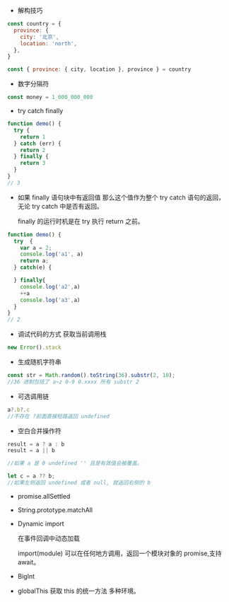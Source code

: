 * 解构技巧

```javascript
const country = {
  province: {
    city: '北京',
    location: 'north',
  },
}

const { province: { city, location }, province } = country
```

* 数字分隔符

```javascript
const money = 1_000_000_000
```

* try catch finally

```javascript
function demo() {
  try {
    return 1
  } catch (err) {
    return 2
  } finally {
    return 3
  }
}
// 3
```

* 如果 finally 语句块中有返回值 那么这个值作为整个 try catch 语句的返回，无论 try catch 中是否有返回。

    finally 的运行时机是在 try 执行 return 之前。

```javascript
function demo() {
  try  {
    var a = 2;
    console.log('a1', a)
    return a;
  } catch(e) {

  } finally{
    console.log('a2',a)
    ++a
    console.log('a3',a)
  }
}
// 2
```

* 调试代码的方式 获取当前调用栈

```javascript
new Error().stack
```

* 生成随机字符串

```javascript
const str = Math.random().toString(36).substr(2, 10);
//36 进制包括了 a~z 0-9 0.xxxx 所有 substr 2
```

* 可选调用链

```javascript
a?.b?.c  
//不存在 ?前面直接短路返回 undefined
```

* 空白合并操作符

```javascript
result = a ? a : b
result = a || b

//如果 a 是 0 undefined '' 且是有效值会被覆盖。

let c = a ?? b; 
//如果左侧返回 undefined 或者 null, 就返回右侧的 b
```

* promise.allSettled

* String.prototype.matchAll

* Dynamic import

    

    在事件回调中动态加载

    

    import(module) 可以在任何地方调用，返回一个模块对象的 promise,支持 await。

* BigInt

* globalThis 获取 this 的统一方法 多种环境。